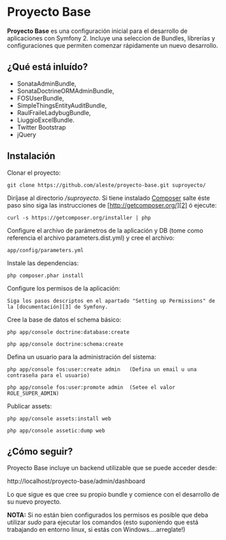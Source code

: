 Proyecto Base
========================

**Proyecto Base** es una configuración inicial para el desarrollo de aplicaciones con Symfony 2. Incluye una seleccion de Bundles, librerías y configuraciones que permiten comenzar rápidamente un nuevo desarrollo.

¿Qué está inluído?
------------------

  - SonataAdminBundle,
  - SonataDoctrineORMAdminBundle,
  - FOSUserBundle,
  - SimpleThingsEntityAuditBundle,
  - RaulFraileLadybugBundle,
  - LiuggioExcelBundle.
  - Twitter Bootstrap 
  - jQuery

Instalación
-----------

  Clonar el proyecto:

    git clone https://github.com/aleste/proyecto-base.git suproyecto/

  Diríjase al directorio */suproyecto*. Si tiene instalado [Composer][1] salte éste paso sino siga las instrucciones de [http://getcomposer.org/][2] ó ejecute:
  
    curl -s https://getcomposer.org/installer | php  

  Configure el archivo de parámetros de la aplicación y DB (tome como referencia el archivo parameters.dist.yml) y cree el archivo:

    app/config/parameters.yml    

  Instale las dependencias:

    php composer.phar install

  Configure los permisos de la aplicación: 

    Siga los pasos descriptos en el apartado "Setting up Permissions" de la [documentación][3] de Symfony.

  Cree la base de datos el schema básico:

    php app/console doctrine:database:create

    php app/console doctrine:schema:create

  Defina un usuario para la administración del sistema:

    php app/console fos:user:create admin   (Defina un email u una contraseña para el usuario)

    php app/console fos:user:promote admin  (Setee el valor ROLE_SUPER_ADMIN)

  Publicar assets:

    php app/console assets:install web    

    php app/console assetic:dump web

¿Cómo seguir?
-------------

Proyecto Base incluye un backend utilizable que se puede acceder desde: 

  http://localhost/proyecto-base/admin/dashboard

Lo que sigue es que cree su propio bundle y comience con el desarrollo de su nuevo proyecto.

**NOTA:** Si no están bien configurados los permisos es posible que deba utilizar *sudo* para ejecutar los comandos (esto suponiendo que está trabajando en entorno linux, si estás con Windows....arreglate!)

[1]:  http://getcomposer.org/
[2]:  http://getcomposer.org/
[3]:  http://symfony.com/doc/current/book/installation.html